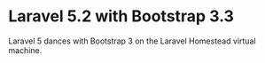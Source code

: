# Laravel 5.2 with Bootstrap 3.3
Laravel 5 dances with Bootstrap 3 on the Laravel Homestead virtual machine.
